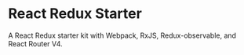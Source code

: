 # React Redux Starter
A React Redux starter kit with Webpack, RxJS, Redux-observable, and React Router V4.
